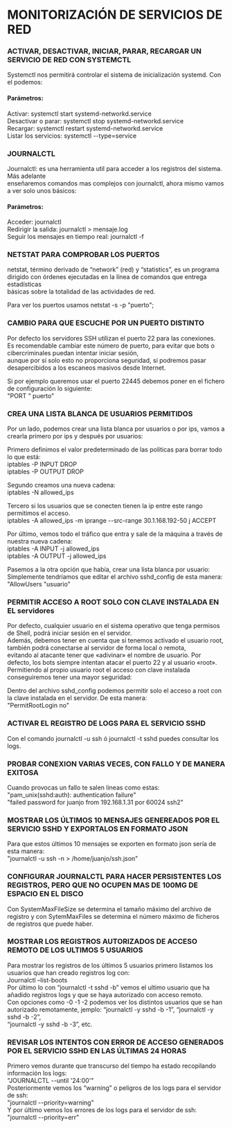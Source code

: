 # MONITORIZACIÓN DE SERVICIOS DE RED  


### ACTIVAR, DESACTIVAR, INICIAR, PARAR, RECARGAR UN SERVICIO DE RED CON SYSTEMCTL  
Systemctl nos permitirá controlar el sistema de inicialización systemd. Con el podemos:  
#### Parámetros:  
Activar: systemctl start systemd-networkd.service  
Desactivar o parar: systemctl stop systemd-networkd.service  
Recargar: systemctl restart systemd-networkd.service  
Listar los servicios: systemctl --type=service  

### JOURNALCTL  
Journalctl: es una herramienta util para acceder a los registros del sistema. Más adelante  
enseñaremos comandos mas complejos con journalctl, ahora mismo vamos a ver solo unos básicos:
#### Parámetros:  
Acceder: journalctl  
Redirigir la salida: journalctl > mensaje.log  
Seguir los mensajes en tiempo real: journalctl -f

### NETSTAT PARA COMPROBAR LOS PUERTOS
netstat, término derivado de “network” (red) y “statistics”, es un programa dirigido con órdenes ejecutadas en la línea de comandos que entrega estadísticas   
básicas sobre la totalidad de las actividades de red.  

Para ver los puertos usamos netstat -s -p "puerto";

### CAMBIO PARA QUE ESCUCHE POR UN PUERTO DISTINTO  
Por defecto los servidores SSH utilizan el puerto 22 para las conexiones.  
Es recomendable cambiar este número de puerto, para evitar que bots o cibercriminales puedan intentar iniciar sesión,  
aunque por sí solo esto no proporciona seguridad, sí podremos pasar desapercibidos a los escaneos masivos desde Internet.

Si por ejemplo queremos usar el puerto 22445 debemos poner en el fichero de configuración lo siguiente:  
"PORT " puerto"


### CREA UNA LISTA BLANCA DE USUARIOS PERMITIDOS  
Por un lado, podemos crear una lista blanca por usuarios o por ips, vamos a crearla primero por ips y después por usuarios:  

Primero definimos el valor predeterminado de las políticas para borrar todo lo que está:   
iptables -P INPUT DROP   
iptables -P OUTPUT DROP  

Segundo creamos una nueva cadena:    
iptables -N allowed_ips     

Tercero si los usuarios que se conecten tienen la ip entre este rango permitimos el acceso.   
iptables -A allowed_ips -m iprange --src-range 30.1.168.192-50 j ACCEPT   

Por último, vemos todo el tráfico que entra y sale de la máquina a través de nuestra nueva cadena:   
iptables -A INPUT -j allowed_ips   
iptables -A OUTPUT -j allowed_ips  

Pasemos a la otra opción que había, crear una lista blanca por usuario:  
Simplemente tendríamos que editar el archivo sshd_config de esta manera:  
"AllowUsers "usuario"  

### PERMITIR ACCESO A ROOT SOLO CON CLAVE INSTALADA EN EL servidores  
Por defecto, cualquier usuario en el sistema operativo que tenga permisos de Shell, podrá iniciar sesión en el servidor.   
Además, debemos tener en cuenta que si tenemos activado el usuario root, también podrá conectarse al servidor de forma local o remota,   
evitando al atacante tener que «adivinar» el nombre de usuario. Por defecto, los bots siempre intentan atacar el puerto 22 y al usuario «root».   
Permitiendo al propio usuario root el acceso con clave instalada conseguiremos tener una mayor seguridad:  

Dentro del archivo sshd_config podemos permitir solo el acceso a root con la clave instalada en el servidor. De esta manera:  
"PermitRootLogin no"  

### ACTIVAR EL REGISTRO DE LOGS PARA EL SERVICIO SSHD  
Con el comando journalctl -u ssh ó journalctl -t sshd puedes consultar los logs.  

### PROBAR CONEXION VARIAS VECES, CON FALLO Y DE MANERA EXITOSA  
Cuando provocas un fallo te salen lineas como estas:  
"pam_unix(sshd:auth): authentication failure"  
"failed password for juanjo from 192.168.1.31 por 60024 ssh2"  

### MOSTRAR LOS ÚLTIMOS 10 MENSAJES GENEREADOS POR EL SERVICIO SSHD Y EXPORTALOS EN FORMATO JSON  
Para que estos últimos 10 mensajes se exporten en formato json sería de esta manera:  
"journalctl -u ssh -n > /home/juanjo/ssh.json"  

### CONFIGURAR JOURNALCTL PARA HACER PERSISTENTES LOS REGISTROS, PERO QUE NO OCUPEN MAS DE 100MG DE ESPACIO EN EL DISCO  
Con SystemMaxFileSize se determina el tamaño máximo del archivo de registro y con SytemMaxFiles se determina el número máximo de ficheros de registros que puede haber.  

### MOSTRAR LOS REGISTROS AUTORIZADOS DE ACCESO REMOTO DE LOS ULTIMOS 5 USUARIOS  
Para mostrar los registros de los últimos 5 usuarios primero listamos los usuarios que han creado registros log con:  
Journalctl –list-boots  
Por último lo con “journalctl -t sshd -b” vemos el ultimo usuario que ha añadido registros logs y que se haya autorizado con acceso remoto.   
Con opciones como -0 -1 -2 podemos ver los distintos usuarios que se han autorizado remotamente, jemplo: “journalctl -y sshd -b -1”, “journalctl -y sshd -b -2”,   
“journalctl -y sshd -b -3”, etc.  

### REVISAR LOS INTENTOS CON ERROR DE ACCESO GENERADOS POR EL SERVICIO SSHD EN LAS ÚLTIMAS 24 HORAS  
Primero vemos durante que transcurso del tiempo ha estado recopilando información los logs:  
"JOURNALCTL --until '24:00'"  
Posteriormente vemos los “warning” o peligros de los logs para el servidor de ssh:  
"journalctl --priority=warning"  
Y por último vemos los errores de los logs para el servidor de ssh:  
"journalctl --priority=err"  